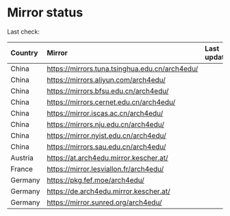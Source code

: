 <script src="./time.js"></script>
# Mirror status
Last check: <script type="text/javascript">localize(1712247729.5418465);</script>

|Country|Mirror|Last update|
|:------|:-----|:----------|
|China|https://mirrors.tuna.tsinghua.edu.cn/arch4edu/|<script type="text/javascript">localize(1712212370);</script>|
|China|https://mirrors.aliyun.com/arch4edu/|<script type="text/javascript">localize(1712212370);</script>|
|China|https://mirrors.bfsu.edu.cn/arch4edu/|<script type="text/javascript">localize(1712212370);</script>|
|China|https://mirrors.cernet.edu.cn/arch4edu/|<script type="text/javascript">localize(1712212370);</script>|
|China|https://mirror.iscas.ac.cn/arch4edu/|<script type="text/javascript">localize(1712212370);</script>|
|China|https://mirrors.nju.edu.cn/arch4edu/|<script type="text/javascript">localize(1712169111);</script>|
|China|https://mirror.nyist.edu.cn/arch4edu/|<script type="text/javascript">localize(1712212370);</script>|
|China|https://mirrors.sau.edu.cn/arch4edu/|<script type="text/javascript">localize(1712212370);</script>|
|Austria|https://at.arch4edu.mirror.kescher.at/|<script type="text/javascript">localize(1712212370);</script>|
|France|https://mirror.lesviallon.fr/arch4edu/|<script type="text/javascript">localize(1712212370);</script>|
|Germany|https://pkg.fef.moe/arch4edu/|<script type="text/javascript">localize(1712212370);</script>|
|Germany|https://de.arch4edu.mirror.kescher.at/|<script type="text/javascript">localize(1712212370);</script>|
|Germany|https://mirror.sunred.org/arch4edu/|<script type="text/javascript">localize(1712212370);</script>|

<script src="./tablefilter/tablefilter.js"></script>
<script src="./table.js"></script>